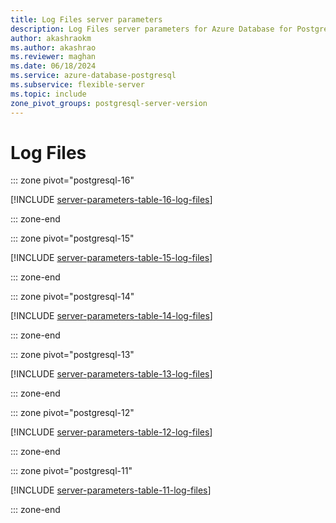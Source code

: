 ```yaml
---
title: Log Files server parameters
description: Log Files server parameters for Azure Database for PostgreSQL - Flexible Server.
author: akashraokm
ms.author: akashrao
ms.reviewer: maghan
ms.date: 06/18/2024
ms.service: azure-database-postgresql
ms.subservice: flexible-server
ms.topic: include
zone_pivot_groups: postgresql-server-version
---
```

# Log Files


::: zone pivot="postgresql-16"

[!INCLUDE [server-parameters-table-16-log-files](./includes/server-parameters-table-16-log-files.md)]

::: zone-end


::: zone pivot="postgresql-15"

[!INCLUDE [server-parameters-table-15-log-files](./includes/server-parameters-table-15-log-files.md)]

::: zone-end


::: zone pivot="postgresql-14"

[!INCLUDE [server-parameters-table-14-log-files](./includes/server-parameters-table-14-log-files.md)]

::: zone-end


::: zone pivot="postgresql-13"

[!INCLUDE [server-parameters-table-13-log-files](./includes/server-parameters-table-13-log-files.md)]

::: zone-end


::: zone pivot="postgresql-12"

[!INCLUDE [server-parameters-table-12-log-files](./includes/server-parameters-table-12-log-files.md)]

::: zone-end


::: zone pivot="postgresql-11"

[!INCLUDE [server-parameters-table-11-log-files](./includes/server-parameters-table-11-log-files.md)]

::: zone-end


